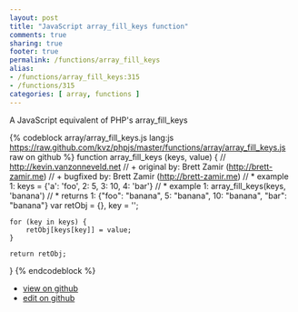 ```yaml
---
layout: post
title: "JavaScript array_fill_keys function"
comments: true
sharing: true
footer: true
permalink: /functions/array_fill_keys
alias:
- /functions/array_fill_keys:315
- /functions/315
categories: [ array, functions ]
---
```

A JavaScript equivalent of PHP's array_fill_keys
<!-- more -->
{% codeblock array/array_fill_keys.js lang:js https://raw.github.com/kvz/phpjs/master/functions/array/array_fill_keys.js raw on github %}
function array_fill_keys (keys, value) {
    // http://kevin.vanzonneveld.net
    // +   original by: Brett Zamir (http://brett-zamir.me)
    // +   bugfixed by: Brett Zamir (http://brett-zamir.me)
    // *     example 1: keys = {'a': 'foo', 2: 5, 3: 10, 4: 'bar'}
    // *     example 1: array_fill_keys(keys, 'banana')
    // *     returns 1: {"foo": "banana", 5: "banana", 10: "banana", "bar": "banana"}
    var retObj = {},
        key = '';

    for (key in keys) {
        retObj[keys[key]] = value;
    }

    return retObj;
}
{% endcodeblock %}
<ul>
 <li><a href="https://github.com/kvz/phpjs/blob/master/functions/array/array_fill_keys.js">view on github</a></li>
 <li><a href="https://github.com/kvz/phpjs/edit/master/functions/array/array_fill_keys.js">edit on github</a></li>
</ul>
